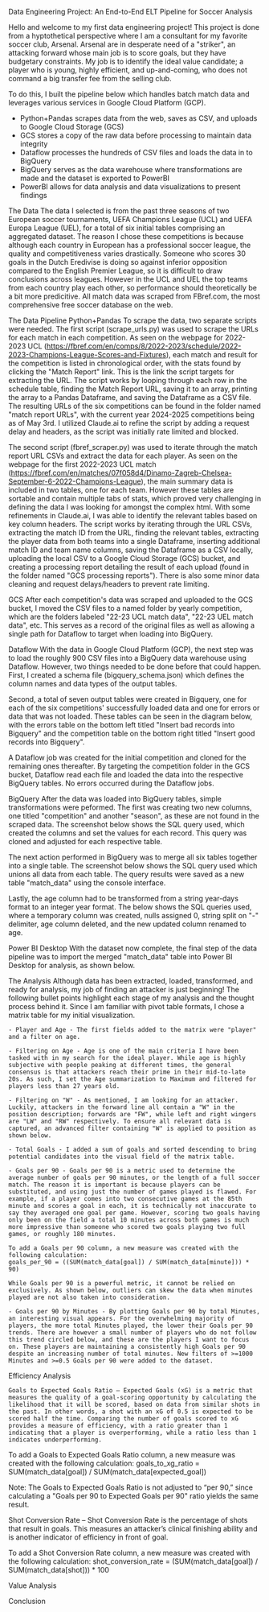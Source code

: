 Data Engineering Project: An End-to-End ELT Pipeline for Soccer Analysis

Hello and welcome to my first data engineering project! This project is done from a hyptothetical perspective where I am a consultant for my favorite soccer club, Arsenal. Arsenal are in desperate need of a "striker", an attacking forward whose main job is to score goals, but they have budgetary constraints. My job is to identify the ideal value candidate; a player who is young, highly efficient, and up-and-coming, who does not command a big transfer fee from the selling club.

To do this, I built the pipeline below which handles batch match data and leverages various services in Google Cloud Platform (GCP).

- Python+Pandas scrapes data from the web, saves as CSV, and uploads to Google Cloud Storage (GCS)
- GCS stores a copy of the raw data before processing to maintain data integrity
- Dataflow processes the hundreds of CSV files and loads the data in to BigQuery
- BigQuery serves as the data warehouse where transformations are made and the dataset is exported to PowerBI
- PowerBI allows for data analysis and data visualizations to present findings

[comment]: <> (Insert pipeline diagram)

The Data
The data I selected is from the past three seasons of two European soccer tournaments, UEFA Champions League (UCL) and UEFA Europa League (UEL), for a total of six initial tables comprising an aggregated dataset. The reason I chose these competitions is because although each country in European has a professional soccer league, the quality and competitiveness varies drastically. Someone who scores 30 goals in the Dutch Eredivise is doing so against inferior opposition compared to the English Premier League, so it is difficult to draw conclusions across leagues. However in the UCL and UEL the top teams from each country play each other, so performance should theoretically be a bit more predicitive. All match data was scraped from FBref.com, the most comprehensive free soccer database on the web.

The Data Pipeline
Python+Pandas
To scrape the data, two separate scripts were needed. The first script (scrape_urls.py) was used to scrape the URLs for each match in each competition. As seen on the webpage for 2022-2023 UCL (https://fbref.com/en/comps/8/2022-2023/schedule/2022-2023-Champions-League-Scores-and-Fixtures), each match and result for the competition is listed in chronological order, with the stats found by clicking the "Match Report" link. This is the link the script targets for extracting the URL. The script works by looping through each row in the schedule table, finding the Match Report URL, saving it to an array, printing the array to a Pandas Dataframe, and saving the Dataframe as a CSV file. The resulting URLs of the six competitions can be found in the folder named "match report URLs", with the current year 2024-2025 competitions being as of May 3rd. I utilized Claude.ai to refine the script by adding a request delay and headers, as the script was initially rate limited and blocked.

The second script (fbref_scraper.py) was used to iterate through the match report URL CSVs and extract the data for each player. As seen on the webpage for the first 2022-2023 UCL match (https://fbref.com/en/matches/07f058d4/Dinamo-Zagreb-Chelsea-September-6-2022-Champions-League), the main summary data is included in two tables, one for each team. However these tables are sortable and contain multiple tabs of stats, which proved very challenging in defining the data I was looking for amongst the complex html. With some refinements in Claude.ai, I was able to identify the relevant tables based on key column headers. The script works by iterating through the URL CSVs, extracting the match ID from the URL, finding the relevant tables, extracting the player data from both teams into a single Dataframe, inserting additional match ID and team name columns, saving the Dataframe as a CSV locally, uploading the local CSV to a Google Cloud Storage (GCS) bucket, and creating a processing report detailing the result of each upload (found in the folder named "GCS processing reports"). There is also some minor data cleaning and request delays/headers to prevent rate limiting.

[comment]: <> (Insert python+pandas GCS upload screenshot)

GCS
After each competition's data was scraped and uploaded to the GCS bucket, I moved the CSV files to a named folder by yearly competition, which are the folders labeled "22-23 UCL match data", "22-23 UEL match data", etc. This serves as a record of the original files as well as allowing a single path for Dataflow to target when loading into BigQuery.

[comment]: <> (Insert GCS buckets screenshot)

Dataflow
With the data in Google Cloud Platform (GCP), the next step was to load the roughly 900 CSV files into a BigQuery data warehouse using Dataflow. However, two things needed to be done before that could happen. First, I created a schema file (bigquery_schema.json) which defines the column names and data types of the output tables.

Second, a total of seven output tables were created in Bigquery, one for each of the six competitions' successfully loaded data and one for errors or data that was not loaded. These tables can be seen in the diagram below, with the errors table on the bottom left titled "Insert bad records into Bigquery" and the competition table on the bottom right titled "Insert good records into Bigquery".

[comment]: <> (Insert Dataflow diagram screenshot)

A Dataflow job was created for the initial competition and cloned for the remaining ones thereafter. By targeting the competition folder in the GCS bucket, Dataflow read each file and loaded the data into the respective BigQuery tables. No errors occurred during the Dataflow jobs.

BigQuery
After the data was loaded into BigQuery tables, simple transformations were peformed. The first was creating two new columns, one titled "competition" and another "season", as these are not found in the scraped data. The screenshot below shows the SQL query used, which created the columns and set the values for each record. This query was cloned and adjusted for each respective table.

[comment]: <> (Insert Bigquery transformations screenshot)

The next action performed in BigQuery was to merge all six tables together into a single table. The screenshot below shows the SQL query used which unions all data from each table. The query results were saved as a new table "match_data" using the console interface.

[comment]: <> (Insert Bigquery merge screenshot)

Lastly, the age column had to be transformed from a string year-days format to an integer year format. The below shows the SQL queries used, where a temporary column was created, nulls assigned 0, string split on "-" delimiter, age column deleted, and the new updated column renamed to age.

[comment]: <> (Insert combined age query screenshots)

Power BI Desktop
With the dataset now complete, the final step of the data pipeline was to import the merged "match_data" table into Power BI Desktop for analysis, as shown below.

[comment]: <> (Insert PowerBI load table screenshot)

The Analysis
Although data has been extracted, loaded, transformed, and ready for analysis, my job of finding an attacker is just beginning! The following bullet points highlight each stage of my analysis and the thought process behind it. Since I am familiar with pivot table formats, I chose a matrix table for my initial visualization.

    - Player and Age - The first fields added to the matrix were "player" and a filter on age.

    - Filtering on Age - Age is one of the main criteria I have been tasked with in my search for the ideal player. While age is highly subjective with people peaking at different times, the general consensus is that attackers reach their prime in their mid-to-late 20s. As such, I set the Age summarization to Maximum and filtered for players less than 27 years old.

[comment]: <> (Insert ages less than 27 screenshot)

    - Filtering on "W" - As mentioned, I am looking for an attacker. Luckily, attackers in the forward line all contain a "W" in the position description; forwards are "FW", while left and right wingers are "LW" and "RW" respectively. To ensure all relevant data is captured, an advanced filter containing "W" is applied to position as shown below.

[comment]: <> (Insert PowerBI contains W screenshot)

    - Total Goals - I added a sum of goals and sorted descending to bring potential candidates into the visual field of the matrix table.

    - Goals per 90 - Goals per 90 is a metric used to determine the average number of goals per 90 minutes, or the length of a full soccer match. The reason it is important is because players can be substituted, and using just the number of games played is flawed. For example, if a player comes into two consecutive games at the 85th minute and scores a goal in each, it is technically not inaccurate to say they averaged one goal per game. However, scoring two goals having only been on the field a total 10 minutes across both games is much more impressive than someone who scored two goals playing two full games, or roughly 180 minutes.

    To add a Goals per 90 column, a new measure was created with the following calculation:
    goals_per_90 = ((SUM(match_data[goal]) / SUM(match_data[minute])) * 90)

    While Goals per 90 is a powerful metric, it cannot be relied on exclusively. As shown below, outliers can skew the data when minutes played are not also taken into consideration.

    - Goals per 90 by Minutes - By plotting Goals per 90 by total Minutes, an interesting visual appears. For the overwhelming majority of players, the more total Minutes played, the lower their Goals per 90 trends. There are however a small number of players who do not follow this trend circled below, and these are the players I want to focus on. These players are maintaining a consistently high Goals per 90 despite an increasing number of total minutes. New filters of >=1000 Minutes and >=0.5 Goals per 90 were added to the dataset.

Efficiency Analysis

    Goals to Expected Goals Ratio – Expected Goals (xG) is a metric that measures the quality of a goal-scoring opportunity by calculating the likelihood that it will be scored, based on data from similar shots in the past. In other words, a shot with an xG of 0.5 is expected to be scored half the time. Comparing the number of goals scored to xG provides a measure of efficiency, with a ratio greater than 1 indicating that a player is overperforming, while a ratio less than 1 indicates underperforming.

To add a Goals to Expected Goals Ratio column, a new measure was created with the following calculation:
goals_to_xg_ratio = SUM(match_data[goal]) / SUM(match_data[expected_goal])

Note: The Goals to Expected Goals Ratio is not adjusted to “per 90,” since calculating a "Goals per 90 to Expected Goals per 90" ratio yields the same result.

Shot Conversion Rate – Shot Conversion Rate is the percentage of shots that result in goals. This measures an attacker’s clinical finishing ability and is another indicator of efficiency in front of goal.

To add a Shot Conversion Rate column, a new measure was created with the following calculation:
shot_conversion_rate = (SUM(match_data[goal]) / SUM(match_data[shot])) * 100

Value Analysis



Conclusion


